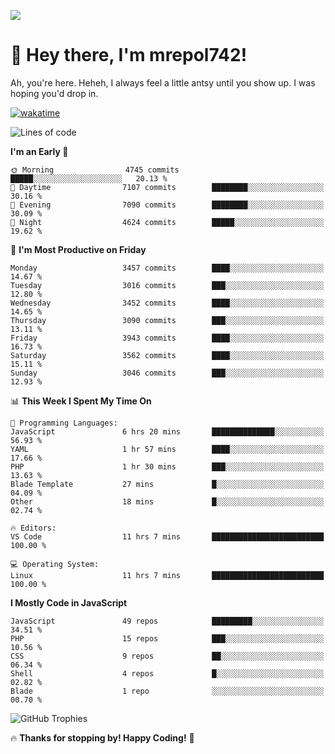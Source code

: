 ![](https://media.tenor.com/FUEC3dPyVhEAAAAM/welcome-back-minions.gif)

# 👋 Hey there, I'm mrepol742!
Ah, you're here. Heheh, 
I always feel a little antsy until you show up. I was hoping you'd drop in.

[![wakatime](https://wakatime.com/badge/user/8ad4afa2-1a56-40d1-a949-4663473915b6.svg)](https://wakatime.com/@mrepol742)

<!--START_SECTION:mrepol742-->
![Lines of code](https://img.shields.io/badge/From%20Hello%20World%20I%27ve%20Written-19.1%20million%20lines%20of%20code-blue)

**I'm an Early 🐤** 

```text
🌞 Morning                4745 commits        █████░░░░░░░░░░░░░░░░░░░░   20.13 % 
🌆 Daytime                7107 commits        ████████░░░░░░░░░░░░░░░░░   30.16 % 
🌃 Evening                7090 commits        ████████░░░░░░░░░░░░░░░░░   30.09 % 
🌙 Night                  4624 commits        █████░░░░░░░░░░░░░░░░░░░░   19.62 % 
```
📅 **I'm Most Productive on Friday** 

```text
Monday                   3457 commits        ████░░░░░░░░░░░░░░░░░░░░░   14.67 % 
Tuesday                  3016 commits        ███░░░░░░░░░░░░░░░░░░░░░░   12.80 % 
Wednesday                3452 commits        ████░░░░░░░░░░░░░░░░░░░░░   14.65 % 
Thursday                 3090 commits        ███░░░░░░░░░░░░░░░░░░░░░░   13.11 % 
Friday                   3943 commits        ████░░░░░░░░░░░░░░░░░░░░░   16.73 % 
Saturday                 3562 commits        ████░░░░░░░░░░░░░░░░░░░░░   15.11 % 
Sunday                   3046 commits        ███░░░░░░░░░░░░░░░░░░░░░░   12.93 % 
```


📊 **This Week I Spent My Time On** 

```text
💬 Programming Languages: 
JavaScript               6 hrs 20 mins       ██████████████░░░░░░░░░░░   56.93 % 
YAML                     1 hr 57 mins        ████░░░░░░░░░░░░░░░░░░░░░   17.66 % 
PHP                      1 hr 30 mins        ███░░░░░░░░░░░░░░░░░░░░░░   13.63 % 
Blade Template           27 mins             █░░░░░░░░░░░░░░░░░░░░░░░░   04.09 % 
Other                    18 mins             █░░░░░░░░░░░░░░░░░░░░░░░░   02.74 % 

🔥 Editors: 
VS Code                  11 hrs 7 mins       █████████████████████████   100.00 % 

💻 Operating System: 
Linux                    11 hrs 7 mins       █████████████████████████   100.00 % 
```

**I Mostly Code in JavaScript** 

```text
JavaScript               49 repos            █████████░░░░░░░░░░░░░░░░   34.51 % 
PHP                      15 repos            ███░░░░░░░░░░░░░░░░░░░░░░   10.56 % 
CSS                      9 repos             ██░░░░░░░░░░░░░░░░░░░░░░░   06.34 % 
Shell                    4 repos             █░░░░░░░░░░░░░░░░░░░░░░░░   02.82 % 
Blade                    1 repo              ░░░░░░░░░░░░░░░░░░░░░░░░░   00.70 % 
```




<!--END_SECTION:mrepol742-->

![GitHub Trophies](https://github-profile-trophy.vercel.app/?username=mrepol742&theme=dracula)

🔥 **Thanks for stopping by! Happy Coding!** 🚀
